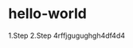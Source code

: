 # hello-world
1.Step
2.Step
4rffjgugughgh4df4d4

























































